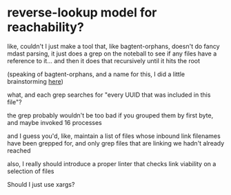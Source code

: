 # reverse-lookup model for reachability?

like, couldn't I just make a tool that, like bagtent-orphans, doesn't do fancy mdast parsing, it just does a grep on the noteball to see if any files have a reference to it... and then it does that recursively until it hits the root

(speaking of bagtent-orphans, and a name for this, I did a little brainstorming [here](0e14e0c1-2202-4673-8198-bd58dbc1a337.md))

what, and each grep searches for "every UUID that was included in this file"?

the grep probably wouldn't be too bad if you grouped them by first byte, and maybe invoked 16 processes

and I guess you'd, like, maintain a list of files whose inbound link filenames have been grepped for, and only grep files that are linking we hadn't already reached

also, I really should introduce a proper linter that checks link viability on a selection of files

Should I just use xargs?
